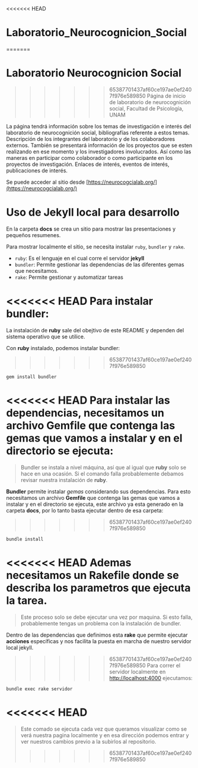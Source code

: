 <<<<<<< HEAD
# Laboratorio_Neurocognicion_Social
=======
# Laboratorio Neurocognicion Social
>>>>>>> 65387701437af60ce197ae0ef2407f976e589850
Página de inicio de laboratorio de neurocognición social, Facultad de Psicología, UNAM

La página tendrá información sobre los temas de investigación e interés del laboratorio de neurocognición social, bibliografías referente a estos temas. Descripción de los integrantes del laboratorio y de los colaboradores externos. También se presentará información de los proyectos que se esten realizando en ese momento y los investigadores involucrados. Así como las maneras en participar como colaborador o como participante en los proyectos de investigación. Enlaces de interés, eventos de interés, publicaciones de interés.

Se puede acceder al sitio desde [https://neurocogcialab.org/](https://neurocogcialab.org/)


# Uso de Jekyll local para desarrollo

En la carpeta **docs** se crea un sitio para mostrar las presentaciones y pequeños resumenes.

Para mostrar localmente el sitio, se necesita instalar `ruby`, `bundler` y `rake`.

- `ruby`: Es el lenguaje en el cual corre el servidor **jekyll**
- `bundler`: Permite gestionar las dependencias de las diferentes gemas que necesitamos.
- `rake`: Permite gestionar y automatizar tareas

<<<<<<< HEAD
Para instalar bundler:
=======
La instalación de **ruby** sale del obejtivo de este README y dependen del sistema operativo que se utilice.

Con **ruby** instalado, podemos instalar bundler:
>>>>>>> 65387701437af60ce197ae0ef2407f976e589850

```
gem install bundler
```

<<<<<<< HEAD
Para instalar las dependencias, necesitamos un archivo **Gemfile** que contenga las gemas que vamos a instalar y en el
directorio se ejecuta:
=======
> Bundler se instala a nivel máquina, así que al igual que **ruby** solo se hace en una ocasión. Si el comando 
> falla probablemente debamos revisar nuestra instalación de **ruby**.

**Bundler** permite instalar *gemas* considerando sus dependencias. Para esto necesitamos un archivo **Gemfile** que contenga 
las gemas que vamos a instalar y en el directorio se ejecuta, este archivo ya esta generado en la carpeta **docs**, por lo 
tanto basta ejecutar dentro de esa carpeta:
>>>>>>> 65387701437af60ce197ae0ef2407f976e589850

```
bundle install
```

<<<<<<< HEAD
Ademas necesitamos un **Rakefile** donde se describa los parametros que ejecuta la tarea.
=======
> Este proceso solo se debe ejecutar una vez por maquina. Si esto falla, probablemente tengas un problema con la instalación de bundler.


Dentro de las dependencias que definimos esta **rake** que permite ejecutar **acciones** específicas y nos facilita la
puesta en marcha de nuestro servidor local jekyll. 
>>>>>>> 65387701437af60ce197ae0ef2407f976e589850
Para correr el servidor localmente en [http://localhost:4000](http://localhost:4000) ejecutamos:

```
bundle exec rake servidor
```
<<<<<<< HEAD
=======

> Este comado se ejecuta cada vez que queramos visualizar como se verá nuestra pagina localmente y en esa dirección
> podemos entrar y ver nuestros cambios previo a la subirlos al repositorio. 
>>>>>>> 65387701437af60ce197ae0ef2407f976e589850

